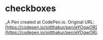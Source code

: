 # checkboxes
 _A Pen created at CodePen.io. Original URL: [https://codepen.io/sidthakur/pen/eYOgwOR](https://codepen.io/sidthakur/pen/eYOgwOR).

 